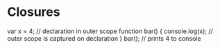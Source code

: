# Closures

var x = 4; // declaration in outer scope
function bar() {
 console.log(x); // outer scope is captured on declaration
}
bar(); // prints 4 to console
